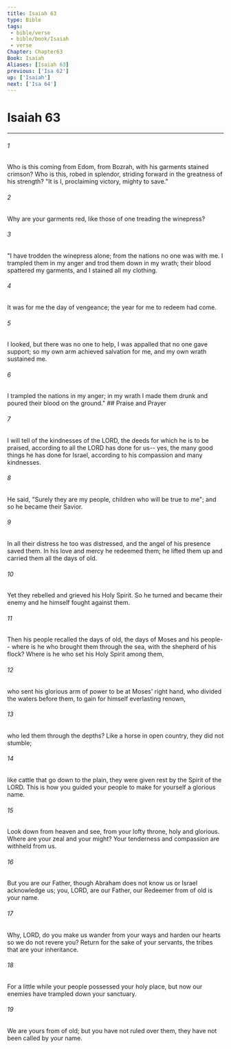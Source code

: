 ```yaml
---
title: Isaiah 63
type: Bible
tags:
 - bible/verse
 - bible/book/Isaiah
 - verse
Chapter: Chapter63
Book: Isaiah
Aliases: [Isaiah 63]
previous: ['Isa 62']
up: ['Isaiah']
next: ['Isa 64']
---
```

# Isaiah 63

***


###### 1 
Who is this coming from Edom, from Bozrah, with his garments stained crimson? Who is this, robed in splendor, striding forward in the greatness of his strength? "It is I, proclaiming victory, mighty to save." 

###### 2 
Why are your garments red, like those of one treading the winepress? 

###### 3 
"I have trodden the winepress alone; from the nations no one was with me. I trampled them in my anger and trod them down in my wrath; their blood spattered my garments, and I stained all my clothing. 

###### 4 
It was for me the day of vengeance; the year for me to redeem had come. 

###### 5 
I looked, but there was no one to help, I was appalled that no one gave support; so my own arm achieved salvation for me, and my own wrath sustained me. 

###### 6 
I trampled the nations in my anger; in my wrath I made them drunk and poured their blood on the ground." ## Praise and Prayer 

###### 7 
I will tell of the kindnesses of the LORD, the deeds for which he is to be praised, according to all the LORD has done for us-- yes, the many good things he has done for Israel, according to his compassion and many kindnesses. 

###### 8 
He said, "Surely they are my people, children who will be true to me"; and so he became their Savior. 

###### 9 
In all their distress he too was distressed, and the angel of his presence saved them. In his love and mercy he redeemed them; he lifted them up and carried them all the days of old. 

###### 10 
Yet they rebelled and grieved his Holy Spirit. So he turned and became their enemy and he himself fought against them. 

###### 11 
Then his people recalled the days of old, the days of Moses and his people-- where is he who brought them through the sea, with the shepherd of his flock? Where is he who set his Holy Spirit among them, 

###### 12 
who sent his glorious arm of power to be at Moses' right hand, who divided the waters before them, to gain for himself everlasting renown, 

###### 13 
who led them through the depths? Like a horse in open country, they did not stumble; 

###### 14 
like cattle that go down to the plain, they were given rest by the Spirit of the LORD. This is how you guided your people to make for yourself a glorious name. 

###### 15 
Look down from heaven and see, from your lofty throne, holy and glorious. Where are your zeal and your might? Your tenderness and compassion are withheld from us. 

###### 16 
But you are our Father, though Abraham does not know us or Israel acknowledge us; you, LORD, are our Father, our Redeemer from of old is your name. 

###### 17 
Why, LORD, do you make us wander from your ways and harden our hearts so we do not revere you? Return for the sake of your servants, the tribes that are your inheritance. 

###### 18 
For a little while your people possessed your holy place, but now our enemies have trampled down your sanctuary. 

###### 19 
We are yours from of old; but you have not ruled over them, they have not been called by your name. 
